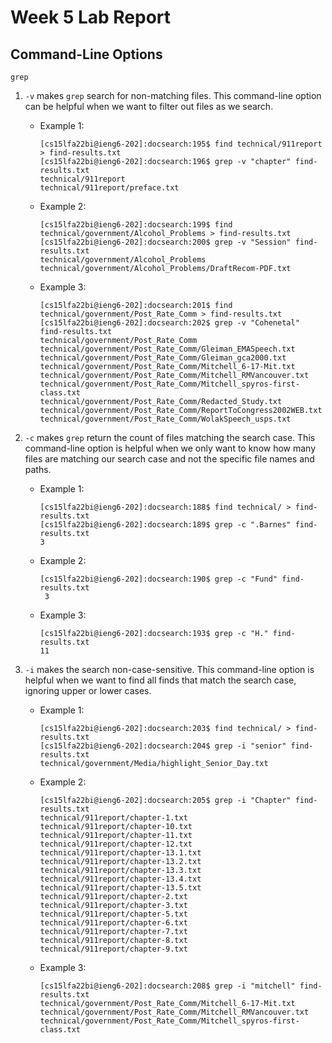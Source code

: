 # Week 5 Lab Report

## Command-Line Options

`grep`

1. `-v` makes `grep` search for non-matching files. This command-line option can be helpful when we want to filter out files as we search. 
   
   - Example 1:
     ```
     [cs15lfa22bi@ieng6-202]:docsearch:195$ find technical/911report > find-results.txt
     [cs15lfa22bi@ieng6-202]:docsearch:196$ grep -v "chapter" find-results.txt
     technical/911report
     technical/911report/preface.txt
     ```
     
   - Example 2:
     ```
     [cs15lfa22bi@ieng6-202]:docsearch:199$ find technical/government/Alcohol_Problems > find-results.txt
     [cs15lfa22bi@ieng6-202]:docsearch:200$ grep -v "Session" find-results.txt
     technical/government/Alcohol_Problems
     technical/government/Alcohol_Problems/DraftRecom-PDF.txt
     ```
     
   - Example 3:
     ```
     [cs15lfa22bi@ieng6-202]:docsearch:201$ find technical/government/Post_Rate_Comm > find-results.txt
     [cs15lfa22bi@ieng6-202]:docsearch:202$ grep -v "Cohenetal" find-results.txt
     technical/government/Post_Rate_Comm
     technical/government/Post_Rate_Comm/Gleiman_EMASpeech.txt
     technical/government/Post_Rate_Comm/Gleiman_gca2000.txt
     technical/government/Post_Rate_Comm/Mitchell_6-17-Mit.txt
     technical/government/Post_Rate_Comm/Mitchell_RMVancouver.txt
     technical/government/Post_Rate_Comm/Mitchell_spyros-first-class.txt
     technical/government/Post_Rate_Comm/Redacted_Study.txt
     technical/government/Post_Rate_Comm/ReportToCongress2002WEB.txt
     technical/government/Post_Rate_Comm/WolakSpeech_usps.txt
     ```

2. `-c` makes `grep` return the count of files matching the search case. This command-line option is helpful when we only want to know how many files are matching our search case and not the specific file names and paths. 
   
   - Example 1:
     ```
     [cs15lfa22bi@ieng6-202]:docsearch:188$ find technical/ > find-results.txt
     [cs15lfa22bi@ieng6-202]:docsearch:189$ grep -c ".Barnes" find-results.txt
     3
     ```
     
   - Example 2:
     ```
     [cs15lfa22bi@ieng6-202]:docsearch:190$ grep -c "Fund" find-results.txt
      3
     ```
     
   - Example 3:
     ```
     [cs15lfa22bi@ieng6-202]:docsearch:193$ grep -c "H." find-results.txt
     11
     ```

3. `-i` makes the search non-case-sensitive. This command-line option is helpful when we want to find all finds that match the search case, ignoring upper or lower cases.
   
   - Example 1:
     ```
     [cs15lfa22bi@ieng6-202]:docsearch:203$ find technical/ > find-results.txt
     [cs15lfa22bi@ieng6-202]:docsearch:204$ grep -i "senior" find-results.txt
     technical/government/Media/highlight_Senior_Day.txt
     ```
     
   - Example 2:
     ```
     [cs15lfa22bi@ieng6-202]:docsearch:205$ grep -i "Chapter" find-results.txt
     technical/911report/chapter-1.txt
     technical/911report/chapter-10.txt
     technical/911report/chapter-11.txt
     technical/911report/chapter-12.txt
     technical/911report/chapter-13.1.txt
     technical/911report/chapter-13.2.txt
     technical/911report/chapter-13.3.txt
     technical/911report/chapter-13.4.txt
     technical/911report/chapter-13.5.txt
     technical/911report/chapter-2.txt
     technical/911report/chapter-3.txt
     technical/911report/chapter-5.txt
     technical/911report/chapter-6.txt
     technical/911report/chapter-7.txt
     technical/911report/chapter-8.txt
     technical/911report/chapter-9.txt
     ```
     
   - Example 3:
     ```
     [cs15lfa22bi@ieng6-202]:docsearch:208$ grep -i "mitchell" find-results.txt
     technical/government/Post_Rate_Comm/Mitchell_6-17-Mit.txt
     technical/government/Post_Rate_Comm/Mitchell_RMVancouver.txt
     technical/government/Post_Rate_Comm/Mitchell_spyros-first-class.txt
     ```
